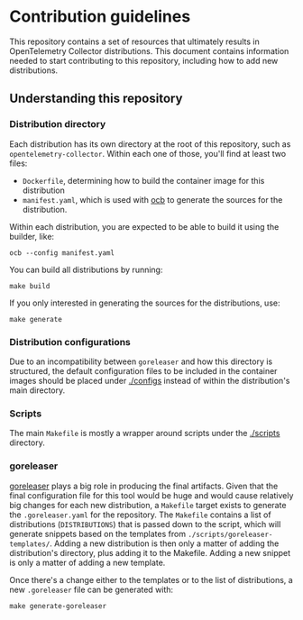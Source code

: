 # Contribution guidelines

This repository contains a set of resources that ultimately results in OpenTelemetry Collector distributions. This document contains information needed to start contributing to this repository, including how to add new distributions.

## Understanding this repository

### Distribution directory

Each distribution has its own directory at the root of this repository, such as `opentelemetry-collector`. Within each one of those, you'll find at least two files:

- `Dockerfile`, determining how to build the container image for this distribution
- `manifest.yaml`, which is used with [ocb](https://github.com/open-telemetry/opentelemetry-collector/tree/main/cmd/builder) to generate the sources for the distribution.

Within each distribution, you are expected to be able to build it using the builder, like:

```shell
ocb --config manifest.yaml
```

You can build all distributions by running:

```shell
make build
```

If you only interested in generating the sources for the distributions, use:

```shell
make generate
```

### Distribution configurations

Due to an incompatibility between `goreleaser` and how this directory is structured, the default configuration files to be included in the container images should be placed under [./configs](./configs) instead of within the distribution's main directory.

### Scripts

The main `Makefile` is mostly a wrapper around scripts under the [./scripts](./scripts) directory.

### goreleaser

[goreleaser](https://goreleaser.com) plays a big role in producing the final artifacts. Given that the final configuration file for this tool would be huge and would cause relatively big changes for each new distribution, a `Makefile` target exists to generate the `.goreleaser.yaml` for the repository. The `Makefile` contains a list of distributions (`DISTRIBUTIONS`) that is passed down to the script, which will generate snippets based on the templates from `./scripts/goreleaser-templates/`. Adding a new distribution is then only a matter of adding the distribution's directory, plus adding it to the Makefile. Adding a new snippet is only a matter of adding a new template.

Once there's a change either to the templates or to the list of distributions, a new `.goreleaser` file can be generated with:

```shell
make generate-goreleaser
```

